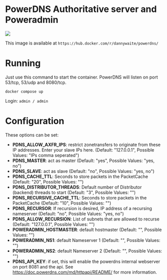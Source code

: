 PowerDNS Authoritative server and Poweradmin
===========
[![](https://badge.imagelayers.io/dannywaite/powerdns:latest.svg)](https://imagelayers.io/?images=dannywaite/powerdns:latest 'Get your own badge on imagelayers.io')

This image is available at `https://hub.docker.com/r/dannywaite/powerdns/`

# Running

Just use this command to start the container. PowerDNS will listen on port 53/tcp, 53/udp and 8080/tcp.

```docker compose up```

Login:
``` admin / admin ```

# Configuration
These options can be set:

- **PDNS_ALLOW_AXFR_IPS**: restrict zonetransfers to originate from these IP addresses. Enter your slave IPs here. (Default: "127.0.0.1", Possible Values: "IPs comma seperated")
- **PDNS_MASTER**: act as master (Default: "yes", Possible Values: "yes, no")
- **PDNS_SLAVE**: act as slave (Default: "no", Possible Values: "yes, no")
- **PDNS_CACHE_TTL**: Seconds to store packets in the PacketCache (Default: "20", Possible Values: "<integer>")
- **PDNS_DISTRIBUTOR_THREADS**: Default number of Distributor (backend) threads to start (Default: "3", Possible Values: "<integer>")
- **PDNS_RECURSIVE_CACHE_TTL**: Seconds to store packets in the PacketCache (Default: "10", Possible Values: "<integer>")
- **PDNS_RECURSOR**: If recursion is desired, IP address of a recursing nameserver (Default: "no", Possible Values: "yes, no")
- **PDNS_ALLOW_RECURSION**: List of subnets that are allowed to recurse (Default: "127.0.0.1", Possible Values: "<ipaddr>")
- **POWERADMIN_HOSTMASTER**: default hostmaster (Default: "", Possible Values: "<email>")
- **POWERADMIN_NS1**: default Nameserver 1 (Default: "", Possible Values: "<domain>")
- **POWERADMIN_NS2**: default Nameserver 2 (Default: "", Possible Values: "<domain>")
- **PDNS_API_KEY**: if set, this will enable the powerdns internal webserver on port 8081 and the api. See https://doc.powerdns.com/md/httpapi/README/ for more information.
